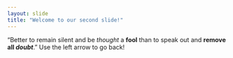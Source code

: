 ```yaml
---
layout: slide
title: "Welcome to our second slide!"
---
```

“Better to remain silent and be *thought* a **fool** than to speak out and **remove all _doubt_**.”
Use the left arrow to go back!
